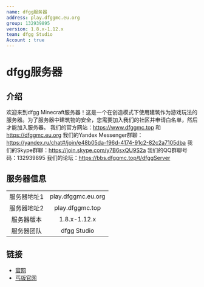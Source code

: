 ```yaml
---
name: dfgg服务器
address: play.dfggmc.eu.org
group: 132939895
version: 1.8.x-1.12.x
team: dfgg Studio
Account : true
---
```

# dfgg服务器

## 介绍

欢迎来到dfgg Minecraft服务器！这是一个在创造模式下使用建筑作为游戏玩法的服务器。为了服务器中建筑物的安全，您需要加入我们的社区并申请白名单，然后才能加入服务器。
我们的官方网站：https://www.dfggmc.top 和
https://dfggmc.eu.org
我们的Yandex Messenger群聊：https://yandex.ru/chat#/join/e48b05da-f96d-4174-91c2-82c2a7105dba
我们的Skype群聊：https://join.skype.com/y7B6sxQU9S2a
我们的QQ群聊号码：132939895
我们的论坛：https://bbs.dfggmc.top/t/dfggServer

## 服务器信息

|||
| :---: | :---: |
| 服务器地址1 | play.dfggmc.eu.org |
| 服务器地址2 | play.dfggmc.top |
| 服务器版本 | 1.8.x-1.12.x |
| 服务器团队 | dfgg Studio |

## 链接

- [官网](https://www.dfggmc.top)
- [丐版官网](https://dfggmc.eu.org)
